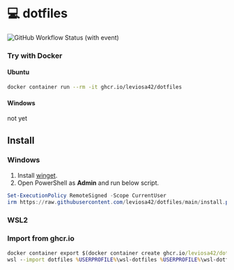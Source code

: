 # 💻 dotfiles
![GitHub Workflow Status (with event)](https://img.shields.io/github/actions/workflow/status/leviosa42/dotfiles/docker-publish.yml?style=for-the-badge&logo=docker)



### Try with Docker

#### Ubuntu

```sh
docker container run --rm -it ghcr.io/leviosa42/dotfiles
```

#### Windows

not yet

## Install

### Windows

1. Install [winget].
2. Open PowerShell as **Admin** and run below script.

```powershell
Set-ExecutionPolicy RemoteSigned -Scope CurrentUser
irm https://raw.githubusercontent.com/leviosa42/dotfiles/main/install.ps1 | iex
```

### WSL2

### Import from ghcr.io

```cmd
docker container export $(docker container create ghcr.io/leviosa42/dotfiles:main) -o %USERPROFILE%\wsl-dotfiles.tar
wsl --import dotfiles %USERPROFILE%\wsl-dotfiles %USERPROFILE%\wsl-dotfiles.tar --version 2
```

[winget]: https://apps.microsoft.com/detail/9NBLGGH4NNS1?hl=ja-jp&gl=JP